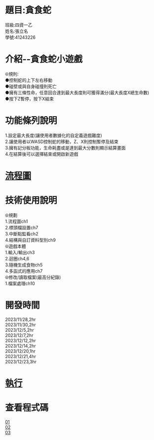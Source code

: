 # 題目:貪食蛇  
班級:四資一乙  
姓名:張立名  
學號:41243226   
# 介紹--貪食蛇小遊戲    
⦾規則:  
●控制蛇的上下左右移動  
●碰壁或與自身碰撞則死亡  
●擁有三條性命，任意回合達到最大長度則可獲得滿分(最大長度X總生命數)  
●按下Z暫停，按下X結束  
#  功能條列說明  
1.設定最大長度(讓使用者數據化的自定義遊戲難度)  
2.讓使用者以WASD控制蛇的移動，Z、X則控制暫停及結束  
3.擁有記分板功能，生命耗盡或是達到最大分數則顯示結算畫面  
4.在結算後可以選擇結束或開啟新遊戲  
#  [流程圖](https://github.com/mingchang2005/snake/blob/master/%E6%B5%81%E7%A8%8B%E5%9C%96.pdf)  
#  技術使用說明
⦾規劃  
1.流程圖ch1   
2.標頭檔設置ch7  
3.中斷點監看ch2  
4.結構與自訂資料型別ch9  
⦾遊戲本體  
1.輸入/輸出ch3  
2.迴圈ch4,6  
3.隨機生成食物ch5  
4.多函式的應用ch7  
⦾修改/讀取檔案(最高分紀錄)  
1.檔案處理ch10  
#  開發時間  
2023/11/28,2hr  
2023/11/30,2hr  
2023/12/5,2hr  
2023/12/7,2hr  
2023/12/12,2hr  
2023/12/14,2hr  
2023/12/20,1hr  
2023/12/21,4hr  
2023/12/23,3hr  
#  [執行](https://github.com/mingchang2005/snake/raw/master/%E5%9F%B7%E8%A1%8C.zip)  
#  查看程式碼  
[01](https://github.com/mingchang2005/snake/raw/master/snake.part01.rar)  
[02](https://github.com/mingchang2005/snake/raw/master/snake.part02.rar)  
[03](https://github.com/mingchang2005/snake/raw/master/snake.part03.rar)  
